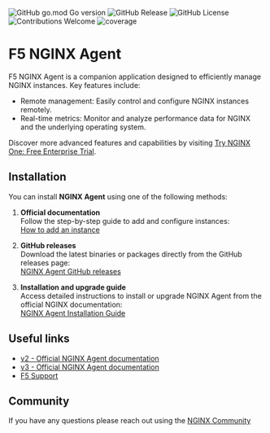 ![GitHub go.mod Go version](https://img.shields.io/github/go-mod/go-version/nginx/agent)
![GitHub Release](https://img.shields.io/github/v/release/nginx/agent)
![GitHub License](https://img.shields.io/github/license/nginx/agent)
![Contributions Welcome](https://img.shields.io/badge/contributions-welcome-brightgreen.svg?style=flat)
![coverage](https://raw.githubusercontent.com/nginx/agent/badges/.badges/v3/coverage.svg)

# F5 NGINX Agent 

F5 NGINX Agent is a companion application designed to efficiently manage NGINX instances. Key features include: 

- Remote management: Easily control and configure NGINX instances remotely.  
- Real-time metrics: Monitor and analyze performance data for NGINX and the underlying operating system.

Discover more advanced features and capabilities by visiting [Try NGINX One: Free Enterprise Trial](https://www.f5.com/trials/nginx-one). 


## Installation

You can install **NGINX Agent** using one of the following methods:

1. **Official documentation**  
   Follow the step-by-step guide to add and configure instances:  
   [How to add an instance](https://docs.nginx.com/nginx-one/how-to/nginx-configs/add-instance/)

2. **GitHub releases**  
   Download the latest binaries or packages directly from the GitHub releases page:  
   [NGINX Agent GitHub releases](https://github.com/nginx/agent/releases)  

3. **Installation and upgrade guide**  
   Access detailed instructions to install or upgrade NGINX Agent from the official NGINX documentation:  
   [NGINX Agent Installation Guide](https://docs.nginx.com/nginx-agent/installation-upgrade/)

## Useful links

* [v2 - Official NGINX Agent documentation](https://docs.nginx.com/nginx-agent/)
* [v3 - Official NGINX Agent documentation](https://docs.nginx.com/nginx-one/agent/)
* [F5 Support](https://my.f5.com/manage/s/)

## Community 
If you have any questions please reach out using the [NGINX Community](https://community.nginx.org/)
